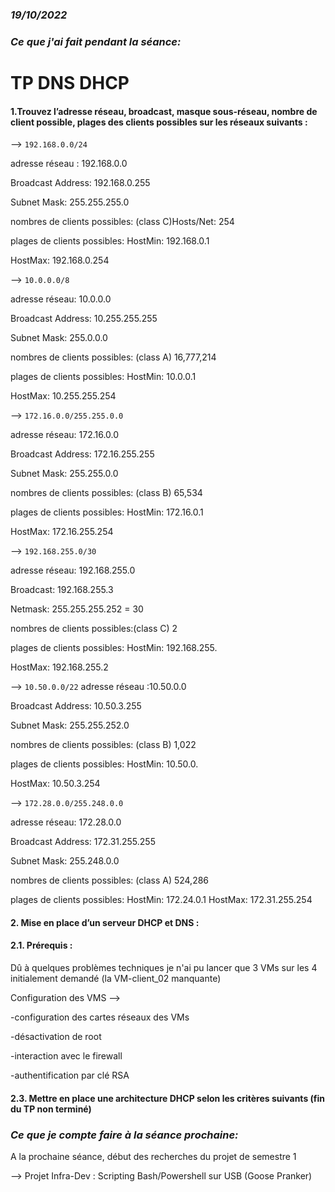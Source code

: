 ### *19/10/2022*

### *Ce que j'ai fait pendant la séance:*

# TP DNS DHCP

#### __1.Trouvez l’adresse réseau, broadcast, masque sous-réseau, nombre de client possible, plages des clients possibles sur les réseaux suivants :__ ####

--> ```192.168.0.0/24```

adresse réseau : 192.168.0.0

Broadcast Address:	192.168.0.255

Subnet Mask:	255.255.255.0

nombres de clients possibles: (class C)Hosts/Net: 254  

plages de clients possibles: 
HostMin:   192.168.0.1 

HostMax:   192.168.0.254 

--> ```10.0.0.0/8 ```

adresse réseau: 10.0.0.0

Broadcast Address:	10.255.255.255

Subnet Mask:	255.0.0.0

nombres de clients possibles: (class A) 16,777,214

plages de clients possibles:
HostMin:   10.0.0.1

HostMax:   10.255.255.254

--> ```172.16.0.0/255.255.0.0```

adresse réseau: 172.16.0.0

Broadcast Address:	172.16.255.255

Subnet Mask:	255.255.0.0

nombres de clients possibles: (class B) 65,534

plages de clients possibles:
HostMin:   172.16.0.1

HostMax:   172.16.255.254 

--> ```192.168.255.0/30```

adresse réseau: 192.168.255.0 

Broadcast: 192.168.255.3 

Netmask:   255.255.255.252 = 30

nombres de clients possibles:(class C) 2

plages de clients possibles:
HostMin:   192.168.255.

HostMax:   192.168.255.2

--> ```10.50.0.0/22```
adresse réseau :10.50.0.0

Broadcast Address:	10.50.3.255

Subnet Mask:	255.255.252.0

nombres de clients possibles: (class B) 1,022

plages de clients possibles:
HostMin:   10.50.0.

HostMax:   10.50.3.254 

--> ```172.28.0.0/255.248.0.0```

adresse réseau: 172.28.0.0

Broadcast Address:	172.31.255.255

Subnet Mask:	255.248.0.0

nombres de clients possibles: (class A) 524,286

plages de clients possibles:
HostMin:   172.24.0.1
HostMax:   172.31.255.254 

#### __2. Mise en place d’un serveur DHCP et DNS :__ ####

#### __2.1. Prérequis :__ ####

Dû à quelques problèmes techniques je n'ai pu lancer que 3 VMs sur les 4 initialement demandé (la VM-client_02 manquante)

Configuration des VMS --> 

-configuration des cartes réseaux des VMs

-désactivation de root

-interaction avec le firewall

-authentification par clé RSA


#### __2.3. Mettre en place une architecture DHCP selon les critères suivants (fin du TP non terminé)__ ####

### *Ce que je compte faire à la séance prochaine:*

A la prochaine séance, début des recherches du projet de semestre 1 

--> Projet Infra-Dev : Scripting Bash/Powershell sur USB (Goose Pranker)


